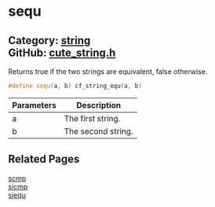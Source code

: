 [//]: # (This file is automatically generated by Cute Framework's docs parser.)
[//]: # (Do not edit this file by hand!)
[//]: # (See: https://github.com/RandyGaul/cute_framework/blob/master/samples/docs_parser.cpp)
[](../header.md ':include')

# sequ

Category: [string](/api_reference?id=string)  
GitHub: [cute_string.h](https://github.com/RandyGaul/cute_framework/blob/master/include/cute_string.h)  
---

Returns true if the two strings are equivalent, false otherwise.

```cpp
#define sequ(a, b) cf_string_equ(a, b)
```

Parameters | Description
--- | ---
a | The first string.
b | The second string.

## Related Pages

[scmp](/string/scmp.md)  
[sicmp](/string/sicmp.md)  
[siequ](/string/siequ.md)  

